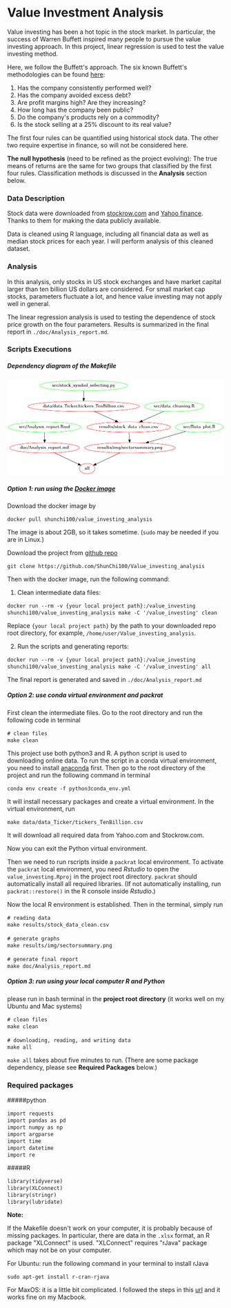 # Value Investment Analysis
Value investing has been a hot topic in the stock market. In particular, the success of Warren Buffett inspired many people to pursue the value investing approach. In this project, linear regression is used to test the value investing method.

Here, we follow the Buffett's approach. The six known Buffett's methodologies can be found [here](https://www.investopedia.com/articles/01/071801.asp):

1. Has the company consistently performed well?
2. Has the company avoided excess debt?
3. Are profit margins high? Are they increasing?
4. How long has the company been public?
5. Do the company's products rely on a commodity?
6. Is the stock selling at a 25% discount to its real value?

 The first four rules can be quantified using historical stock data. The other two require expertise in finance, so will not be considered here.

 __The null hypothesis__ (need to be refined as the project evolving): The true means of returns are the same for two groups that classified by the first four rules. Classification methods is discussed in the __Analysis__ section below.


### Data Description
Stock data were downloaded from [stockrow.com](stockrow.com) and [Yahoo finance](https://ca.finance.yahoo.com). Thanks to them for making the data publicly available.

Data is cleaned using R language, including all financial data as well as median stock prices for each year. I will perform analysis of this cleaned dataset.


### Analysis
In this analysis, only stocks in US stock exchanges and have market capital larger than ten billion US dollars are considered. For small market cap stocks, parameters fluctuate a lot, and hence value investing may not apply well in general.  

The linear regression analysis is used to testing the dependence of stock price growth on the four parameters. Results is summarized in the final report in `./doc/Analysis_report.md`.

### Scripts Executions
##### Dependency diagram of the Makefile
![](./Makefile.png)

##### Option 1: run using the [Docker image](https://hub.docker.com/r/shunchi100/value_investing_analysis/)

Download the docker image by
```
docker pull shunchi100/value_investing_analysis
```
The image is about 2GB, so it takes sometime. (`sudo` may be needed if you are in Linux.)

Download the project from [github repo](https://github.com/ShunChi100/Value_investing_analysis)
```
git clone https://github.com/ShunChi100/Value_investing_analysis
```

Then with the docker image, run the following command:

1. Clean intermediate data files:
```
docker run --rm -v {your local project path}:/value_investing shunchi100/value_investing_analysis make -C '/value_investing' clean
```
Replace `{your local project path}` by the path to your downloaded repo root directory, for example, `/home/user/Value_investing_analysis`.

2. Run the scripts and generating reports:
```
docker run --rm -v {your local project path}:/value_investing shunchi100/value_investing_analysis make -C '/value_investing' all
```
The final report is generated and saved in `./doc/Analysis_report.md`

##### Option 2: use conda virtual environment and packrat
First clean the intermediate files. Go to the root directory and run the following code in terminal
```
# clean files
make clean
```

This project use both python3 and R. A python script is used to downloading online data. To run the script in a conda virtual environment, you need to install [anaconda](https://www.anaconda.com/download/#linux) first. Then go to the root directory of the project and run the following command in terminal
```
conda env create -f python3conda_env.yml
```
It will install necessary packages and create a virtual environment. In the virtual environment, run
```
make data/data_Ticker/tickers_TenBillion.csv
```
It will download all required data from Yahoo.com and Stockrow.com.

Now you can exit the Python virtual environment.

Then we need to run rscripts inside a `packrat` local environment. To activate the `packrat` local environment, you need _Rstudio_  to open the `value_investing.Rproj` in the project root directory. `packrat` should automatically install all required libraries. (If not automatically installing, run `packrat::restore()` in the R console inside _Rstudio_.)

Now the local R environment is established. Then in the terminal, simply run
```
# reading data
make results/stock_data_clean.csv

# generate graphs
make results/img/sectorsummary.png

# generate final report
make doc/Analysis_report.md
```


##### Option 3: run using your local computer R and Python
please run in bash terminal in the __project root directory__ (it works well on my Ubuntu and Mac systems)
```
# clean files
make clean

# downloading, reading, and writing data
make all
```

`make all` takes about five minutes to run. (There are some package dependency, please see __Required Packages__ below.)


### Required packages
#####python
```
import requests
import pandas as pd
import numpy as np
import argparse
import time
import datetime
import re
```
#####R
```
library(tidyverse)
library(XLConnect)
library(stringr)
library(lubridate)
```

__Note:__

If the Makefile doesn't work on your computer, it is probably because of missing packages. In particular, there are data in the `.xlsx` format, an R package "XLConnect" is used. "XLConnect" requires "rJava" package which may not be on your computer.

For Ubuntu: run the following command in your terminal to install rJava
```
sudo apt-get install r-cran-rjava
```
For MaxOS: it is a little bit complicated. I followed the steps in this [url](https://github.com/snowflakedb/dplyr-snowflakedb/wiki/Configuring-R-rJava-RJDBC-on-Mac-OS-X) and it works fine on my Macbook.
